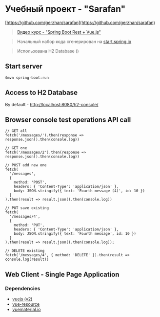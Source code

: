 # Учебный проект - "Sarafan"

[https://github.com/gerzhan/sarafan](https://github.com/gerzhan/sarafan)

> [Видео курс - "Spring Boot Rest + Vue.js"](https://www.youtube.com/playlist?list=PLU2ftbIeotGqSTOVNjT4L3Yfy8jatCdhm)

> Начальный набор кода сгенерирован на [start.spring.io](https://start.spring.io/#!type=maven-project&language=java&platformVersion=2.2.1.RELEASE&packaging=jar&jvmVersion=1.8&groupId=ru.helpcontrol.sanbox&artifactId=sarafan&name=Sarafan&description=Demo%20project%20for%20Spring%20Boot%20&packageName=ru.helpcontrol.sanbox.sarafan&dependencies=web,devtools)

> Использована H2 Database ()

## Start server

```shell script
$mvn spring-boot:run
```

## Access to H2 Database

By default - [http://localhost:8080/h2-console/](http://localhost:8080/h2-console/)

## Browser console test operations API call

```shell script
// GET all
fetch('/messages/').then(response => response.json().then(console.log))

// GET one
fetch('/messages/2').then(response => response.json().then(console.log))

// POST add new one
fetch(
  '/messages',
  {
    method: 'POST',
    headers: { 'Content-Type': 'application/json' },
    body: JSON.stringify({ text: 'Fourth message (4)', id: 10 })
  }
).then(result => result.json().then(console.log))

// PUT save existing
fetch(
  '/messages/4',
  {
    method: 'PUT',
    headers: { 'Content-Type': 'application/json' },
    body: JSON.stringify({ text: 'Fourth message', id: 10 })
  }
).then(result => result.json().then(console.log));

// DELETE existing
fetch('/messages/4', { method: 'DELETE' }).then(result => console.log(result))
```

## Web Client - Single Page Application

### Dependencies

* [vuejs (v2)](https://vuejs.org/)
* [vue-resource](https://github.com/pagekit/vue-resource)
* [vuematerial.io](https://vuematerial.io/)